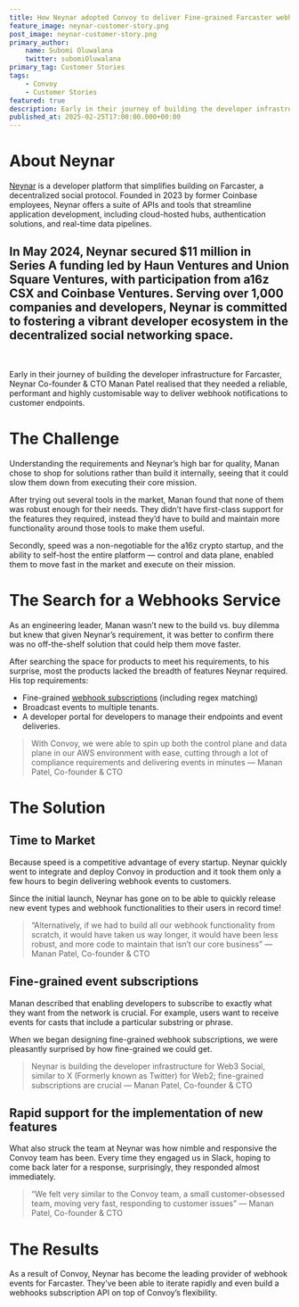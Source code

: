 ```yaml
---
title: How Neynar adopted Convoy to deliver Fine-grained Farcaster webhooks
feature_image: neynar-customer-story.png
post_image: neynar-customer-story.png
primary_author:
    name: Subomi Oluwalana
    twitter: subomiOluwalana
primary_tag: Customer Stories
tags:
    - Convoy
    - Customer Stories
featured: true
description: Early in their journey of building the developer infrastructure for Farcaster, Neynar Co-founder & CTO Manan Patel realised that they needed a reliable, performant and highly customisable way to deliver webhook notifications to customer endpoints.
published_at: 2025-02-25T17:00:00.000+00:00
---
```


# About Neynar 
[Neynar](https://neynar.com) is a developer platform that simplifies building on Farcaster, a decentralized social protocol. Founded in 2023 by former Coinbase employees, Neynar offers a suite of APIs and tools that streamline application development, including cloud-hosted hubs, authentication solutions, and real-time data pipelines. 

In May 2024, Neynar secured $11 million in Series A funding led by Haun Ventures and Union Square Ventures, with participation from a16z CSX and Coinbase Ventures. Serving over 1,000 companies and developers, Neynar is committed to fostering a vibrant developer ecosystem in the decentralized social networking space.
---
&nbsp;

Early in their journey of building the developer infrastructure for Farcaster, Neynar Co-founder & CTO Manan Patel realised that they needed a reliable, performant and highly customisable way to deliver webhook notifications to customer endpoints.

# The Challenge

Understanding the requirements and Neynar’s high bar for quality, Manan chose to shop for solutions rather than build it internally, seeing that it could slow them down from executing their core mission. 

After trying out several tools in the market, Manan found that none of them was robust enough for their needs. They didn’t have first-class support for the features they required, instead they’d have to build and maintain more functionality around those tools to make them useful. 

Secondly, speed was a non-negotiable for the a16z crypto startup, and the ability to self-host the entire platform — control and data plane, enabled them to move fast in the market and execute on their mission.

# The Search for a Webhooks Service

As an engineering leader, Manan wasn’t new to the build vs. buy dilemma but knew that given Neynar’s requirement, it was better to confirm there was no off-the-shelf solution that could help them move faster.

After searching the space for products to meet his requirements, to his surprise, most the products lacked the breadth of features Neynar required. His top requirements: 

- Fine-grained [webhook subscriptions](https://www.getconvoy.io/docs/product-manual/filters) (including regex matching)
- Broadcast events to multiple tenants.
- A developer portal for developers to manage their endpoints and event deliveries.


> With Convoy, we were able to spin up both the control plane and data plane in our AWS environment with ease, cutting through a lot of compliance requirements and delivering events in minutes — Manan Patel, Co-founder & CTO

# The Solution

## Time to Market

Because speed is a competitive advantage of every startup. Neynar quickly went to integrate and deploy Convoy in production and it took them only a few hours to begin delivering webhook events to customers. 

Since the initial launch, Neynar has gone on to be able to quickly release new event types and webhook functionalities to their users in record time!

> “Alternatively, if we had to build all our webhook functionality from scratch, it would have taken us way longer, it would have been less robust, and more code to maintain that isn’t our core business” — Manan Patel, Co-founder & CTO

## Fine-grained event subscriptions

Manan described that enabling developers to subscribe to exactly what they want from the network is crucial. For example, users want to receive events for casts that include a particular substring or phrase. 

When we began designing fine-grained webhook subscriptions, we were pleasantly surprised by how fine-grained we could get.

> Neynar is building the developer infrastructure for Web3 Social, similar to X (Formerly known as Twitter) for Web2; fine-grained subscriptions are crucial — Manan Patel, Co-founder & CTO

## Rapid support for the implementation of new features

What also struck the team at Neynar was how nimble and responsive the Convoy team has been. Every time they engaged us in Slack, hoping to come back later for a response, surprisingly, they responded almost immediately.

> “We felt very similar to the Convoy team, a small customer-obsessed team, moving very fast, responding to customer issues” — Manan Patel, Co-founder & CTO

# The Results

As a result of Convoy, Neynar has become the leading provider of webhook events for Farcaster. They’ve been able to iterate rapidly and even build a webhooks subscription API on top of Convoy’s flexibility.
